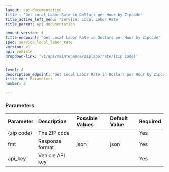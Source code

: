 ```yaml
---
layout: api-documentation
title : 'Get Local Labor Rate in Dollars per Hour by Zipcode'
title_active_left_menu: 'Service: Local Labor Rate'
title_parent: Api documentation

amount_version: 1
title-endpoint: 'Get Local Labor Rate in Dollars per Hour by Zipcode'
spec: service_local_labor_rate
version: v1
api: vehicle
dropdown-link: 'v1/api/maintenance/ziplaborrate/{zip code}'


level: 4
description_edpoint: 'Get Local Labor Rate in Dollars per Hour by Zipcode'
title_md : Parameters
number: 2

---
```


### Parameters

| Parameter  | Description                           | Possible Values   | Default Value | Required |
|:-----------|:--------------------------------------|:----------------- |:------------- |:-------- |
| {zip code} | The ZIP code                          |                   |               | Yes      |
| fmt        | Response format                       | json              | json          | Yes      |
| api_key    | Vehicle API key                       |                   |               | Yes      |
